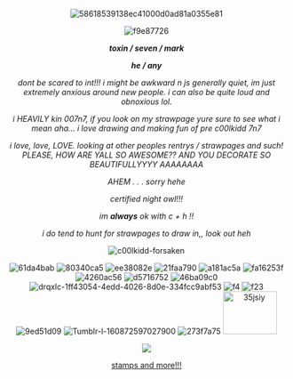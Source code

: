  <p align="center"
  
![58618539138ec41000d0ad81a0355e81](https://github.com/user-attachments/assets/094dd98e-9507-4d5a-8387-8638717db4cb)
 
  <p align="center"
 
![f9e87726](https://github.com/user-attachments/assets/0b9d1cb6-3eae-4571-abc2-429996ecb995)

 <p align="center"

 ***toxin / seven / mark***

  <p align="center"

***he / any***

 <p align="center"
  
 *dont be scared to int!!! i might be awkward n js generally quiet, im just extremely anxious around new people. i can also be quite loud and obnoxious lol.*

  <p align="center"
   
 *i HEAVILY kin 007n7, if you look on my strawpage yure sure to see what i mean aha... i love drawing and making fun of pre c00lkidd 7n7*
 
 <p align="center"
 
 *i love, love, LOVE. looking at other peoples rentrys / strawpages and such! PLEASE, HOW ARE YALL SO AWESOME?? AND YOU DECORATE SO BEAUTIFULLYYYY AAAAAAAA*

<p align="center"
 
*AHEM . . . sorry hehe*

<p align="center"
 
*certified night owl!!!*

<p align="center"!

 *im **always** ok with c + h !!*
 
<p align="center"

*i do tend to hunt for strawpages to draw in,, look out heh*

<p align="center"

![c00lkidd-forsaken](https://github.com/user-attachments/assets/6a69844a-71a2-48b2-9d6a-8ccbede29069)

 <p align="center"
  
![61da4bab](https://github.com/user-attachments/assets/94922f50-5b96-41db-89dc-95ca9ce7b35b)
![80340ca5](https://github.com/user-attachments/assets/88827bc6-2b0e-476a-96c3-36b5de477667)
![ee38082e](https://github.com/user-attachments/assets/1a41dba8-13ed-464d-8e42-237a3ed11dd2)
![21faa790](https://github.com/user-attachments/assets/6534e30f-1ca5-4625-aec8-c8d287ab0233)
![a181ac5a](https://github.com/user-attachments/assets/efe41676-76cb-466b-a4ea-ed0b8deef077)
![fa16253f](https://github.com/user-attachments/assets/ceac47ea-760a-4938-ac04-bb5612f2599f)
![4260ac56](https://github.com/user-attachments/assets/6de23615-91e5-4d43-a2f7-d8753b728a7e)
![d5716752](https://github.com/user-attachments/assets/444740f3-8194-41c5-b36e-e5ea635aaa01)
![46ba09c0](https://github.com/user-attachments/assets/1bfd810d-336c-45ef-adf7-6c6d9e79cbb4)
![drqxlc-1ff43054-4edd-4026-8d0e-334fcc9abf53](https://github.com/user-attachments/assets/bb64baa0-2119-4ec8-9335-f0d297ec467b)
![f4](https://github.com/user-attachments/assets/9b854a34-5a98-4c94-ab45-8052b551884c)
![f23](https://github.com/user-attachments/assets/fcfa24b0-b128-4923-9b9f-6b46494d9df3)
![9ed51d09](https://github.com/user-attachments/assets/a0ff9352-63e0-4e14-8466-a3795593607e)
![Tumblr-l-160872597027900](https://github.com/user-attachments/assets/1bac5c4d-e7a7-4b5e-9eeb-317dbb35845f)
![273f7a75](https://github.com/user-attachments/assets/5d81e68c-5fa3-4da4-8a83-906978b7d9c1)
<img width="97" height="77" alt="35jsiy" src="https://github.com/user-attachments/assets/94d900fa-eb5d-4d99-9959-099162031c8f" />


 <p align="center"

 ![](https://komarev.com/ghpvc/?username=toxin-catz&color=green)

 <p align="center"
 
[stamps and more!!!](https://gifcity.carrd.co/)

